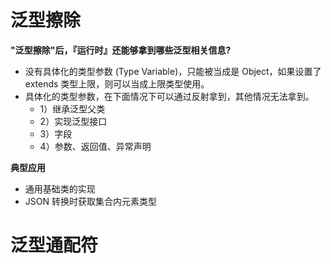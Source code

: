 # 泛型擦除

<b>"泛型擦除"后，『运行时』还能够拿到哪些泛型相关信息?</b>

- 没有具体化的类型参数 (Type Variable)，只能被当成是 Object，如果设置了 extends 类型上限，则可以当成上限类型使用。
- 具体化的类型参数，在下面情况下可以通过反射拿到，其他情况无法拿到。
  - 1）继承泛型父类
  - 2）实现泛型接口
  - 3）字段
  - 4）参数、返回值、异常声明

<b>典型应用</b>

- 通用基础类的实现
- JSON 转换时获取集合内元素类型

# 泛型通配符